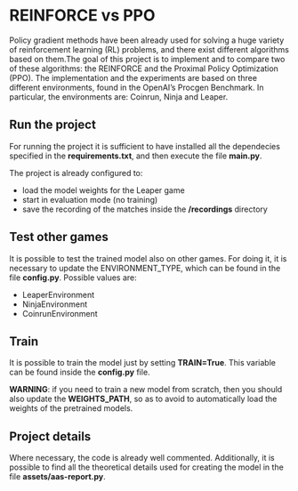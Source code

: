 # REINFORCE vs PPO
Policy gradient methods have been already used for solving a huge variety of reinforcement learning (RL) problems, and there exist different algorithms based on them.The goal of this project is to implement and to compare two of these algorithms: the REINFORCE and the Proximal Policy Optimization (PPO).
The implementation and the experiments are based on three different environments, found in the OpenAI’s Procgen Benchmark. In particular, the environments are: Coinrun, Ninja and Leaper.

## Run the project
For running the project it is sufficient to have installed all the dependecies specified in the **requirements.txt**, and then execute the file **main.py**.

The project is already configured to:
* load the model weights for the Leaper game
* start in evaluation mode (no training)
* save the recording of the matches inside the **/recordings** directory

## Test other games
It is possible to test the trained model also on other games. For doing it, it is necessary to update the ENVIRONMENT_TYPE, which can be found in the file **config.py**. Possible values are: 
* LeaperEnvironment
* NinjaEnvironment
* CoinrunEnvironment
 
## Train
It is possible to train the model just by setting **TRAIN=True**. This variable can be found inside the **config.py** file.

**WARNING**: if you need to train a new model from scratch, then you should also update the **WEIGHTS_PATH**, so as to avoid to automatically load the weights of the pretrained models.

## Project details
Where necessary, the code is already well commented. Additionally, it is possible to find all the theoretical details used for creating the model in the file **assets/aas-report.py**.
